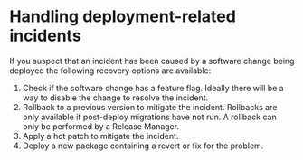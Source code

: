 # Handling deployment-related incidents

If you suspect that an incident has been caused by a software change being deployed the following recovery options are available:

1. Check if the software change has a feature flag. Ideally there will be a way to disable the change to resolve the incident.
1. Rollback to a previous version to mitigate the incident. Rollbacks are only available if post-deploy migrations have not run. A rollback can only be performed by a Release Manager.
1. Apply a hot patch to mitigate the incident.
1. Deploy a new package containing a revert or fix for the problem.
